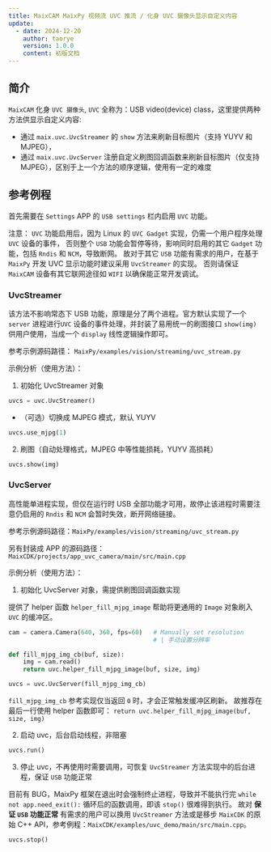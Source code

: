 ```yaml
---
title: MaixCAM MaixPy 视频流 UVC 推流 / 化身 UVC 摄像头显示自定义内容
update:
  - date: 2024-12-20
    author: taorye
    version: 1.0.0
    content: 初版文档
---
```


## 简介

`MaixCAM` 化身 `UVC 摄像头`, `UVC` 全称为：USB video(device) class，这里提供两种方法供显示自定义内容:

- 通过 `maix.uvc.UvcStreamer` 的 `show` 方法来刷新目标图片（支持 YUYV 和 MJPEG），
- 通过 `maix.uvc.UvcServer` 注册自定义刷图回调函数来刷新目标图片（仅支持 MJPEG），区别于上一个方法的顺序逻辑，使用有一定的难度

## 参考例程

首先需要在 `Settings` APP 的 `USB settings` 栏内启用 `UVC` 功能。

注意： `UVC` 功能启用后，因为 Linux 的 `UVC Gadget` 实现，仍需一个用户程序处理 `UVC` 设备的事件，
否则整个 `USB` 功能会暂停等待，影响同时启用的其它 `Gadget` 功能，包括 `Rndis` 和 `NCM`，导致断网。
故对于其它 `USB` 功能有需求的用户，在基于 `MaixPy` 开发 UVC 显示功能时建议采用 `UvcStreamer` 的实现。
否则请保证 `MaixCAM` 设备有其它联网途径如 `WIFI` 以确保能正常开发调试。

### UvcStreamer

该方法不影响常态下 USB 功能，原理是分了两个进程。官方默认实现了一个 `server` 进程进行`UVC` 设备的事件处理，并封装了易用统一的刷图接口 `show(img)` 供用户使用，当成一个 `display` 线性逻辑操作即可。

参考示例源码路径： `MaixPy/examples/vision/streaming/uvc_stream.py`

示例分析（使用方法）：

1. 初始化 UvcStreamer 对象

```python
uvcs = uvc.UvcStreamer()
```

- （可选）切换成 MJPEG 模式，默认 YUYV

```python
uvcs.use_mjpg(1)
```

2. 刷图（自动处理格式，MJPEG 中等性能损耗，YUYV 高损耗）

```python
uvcs.show(img)
```


### UvcServer

高性能单进程实现，但仅在运行时 USB 全部功能才可用，故停止该进程时需要注意仍启用的 `Rndis` 和 `NCM` 会暂时失效，断开网络链接。

参考示例源码路径：`MaixPy/examples/vision/streaming/uvc_stream.py`

另有封装成 APP 的源码路径：`MaixCDK/projects/app_uvc_camera/main/src/main.cpp`

示例分析（使用方法）：

1. 初始化 UvcServer 对象，需提供刷图回调函数实现

提供了 helper 函数 `helper_fill_mjpg_image` 帮助将更通用的 `Image` 对象刷入 `UVC` 的缓冲区。

```python
cam = camera.Camera(640, 360, fps=60)   # Manually set resolution
                                        # | 手动设置分辨率

def fill_mjpg_img_cb(buf, size):
    img = cam.read()
    return uvc.helper_fill_mjpg_image(buf, size, img)

uvcs = uvc.UvcServer(fill_mjpg_img_cb)
```
`fill_mjpg_img_cb` 参考实现仅当返回 `0` 时，才会正常触发缓冲区刷新。
故推荐在最后一行使用 helper 函数即可：
`return uvc.helper_fill_mjpg_image(buf, size, img)`

2. 启动 uvc，后台启动线程，非阻塞

```python
uvcs.run()
```

3. 停止 uvc，不再使用时需要调用，可恢复 `UvcStreamer` 方法实现中的后台进程，保证 `USB` 功能正常

目前有 BUG，MaixPy 框架在退出时会强制终止进程，导致并不能执行完 `while not app.need_exit():` 循环后的函数调用，即该 `stop()` 很难得到执行。
故对 **保证 `USB` 功能正常** 有需求的用户可以换用 `UvcStreamer` 方法或是移步 `MaixCDK` 的原始 C++ API，参考例程：`MaixCDK/examples/uvc_demo/main/src/main.cpp`。

```python
uvcs.stop()
```
